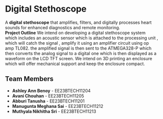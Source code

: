 # Digital Stethoscope  
A **digital stethoscope** that amplifies, filters, and digitally processes heart sounds for enhanced diagnostics and remote monitoring.  
**Project Outline** 
We intend on developing a digital stethoscope system which includes an acoustic sensor which is attached to the processing unit , which will catch the signal , amplify it using an amplifier circuit using op amp TL082.
the amplified signal is then sent to the ATMEGA328-P which then converts the analog signal to a digital one which is then displayed as a waveform on the LCD TFT screen.  We intend on 3D printing an enclosure which will offer mechanical support and keep the enclosure compact.
##  Team Members  
- **Ashley Ann Benoy** - EE23BTECH11204  
- **Avani Chouhan** - EE23BTECH11205  
- **Abburi Tanusha** - EE23BTECH11201  
- **Manugunta Meghana Sai** - EE23BTECH11212  
- **Muthyala Nikhitha Sri** - EE23BTECH11213  

